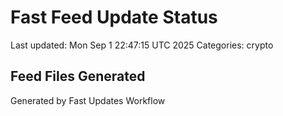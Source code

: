 # Fast Feed Update Status
Last updated: Mon Sep  1 22:47:15 UTC 2025
Categories: crypto

## Feed Files Generated

Generated by Fast Updates Workflow
